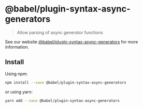 # @babel/plugin-syntax-async-generators

> Allow parsing of async generator functions

See our website [@babel/plugin-syntax-async-generators](https://babeljs.io/docs/en/next/babel-plugin-syntax-async-generators.html) for more information.

## Install

Using npm:

```sh
npm install --save @babel/plugin-syntax-async-generators
```

or using yarn:

```sh
yarn add --save @babel/plugin-syntax-async-generators
```
